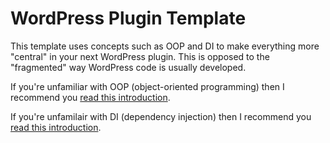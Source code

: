 # WordPress Plugin Template 
This template uses concepts such as OOP and DI to make everything more "central" in your next WordPress plugin. This is opposed to the "fragmented" way WordPress code is usually developed.

If you're unfamiliar with OOP (object-oriented programming) then I recommend you [read this introduction](https://www.tutorialspoint.com/php/php_object_oriented.htm).

If you're unfamilair with DI (dependency injection) then I recommend you [read this introduction](http://codeinphp.github.io/post/dependency-injection-in-php/).

